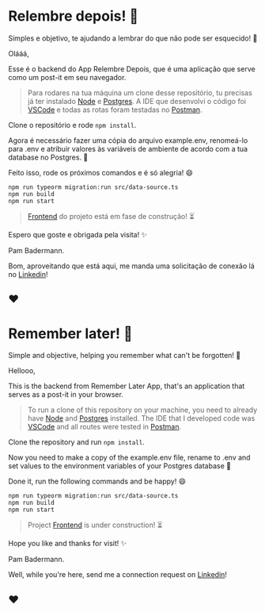 # Relembre depois! :pencil:

Simples e objetivo, te ajudando a lembrar do que não pode ser esquecido! :no_good:

Olááá,

Esse é o backend do App Relembre Depois, que é uma aplicação que serve como um post-it em seu navegador.

> Para rodares na tua máquina um clone desse repositório, tu precisas já ter instalado [Node](https://nodejs.org/en/download) e [Postgres](https://www.postgresql.org/download/). A IDE que desenvolvi o código foi [VSCode](https://code.visualstudio.com/download) e todas as rotas foram testadas no [Postman](https://www.postman.com/downloads/).

Clone o repositório e rode `npm install`.

Agora é necessário fazer uma cópia do arquivo example.env, renomeá-lo para .env e atribuir valores às variáveis de ambiente de acordo com a tua database no Postgres. :floppy_disk:

Feito isso, rode os próximos comandos e é só alegria! :smile:

```
npm run typeorm migration:run src/data-source.ts
npm run build
npm run start
```

> [Frontend](https://github.com/PamelaMBadermann/relembredepois-frontend) do projeto está em fase de construção! :hourglass_flowing_sand:

Espero que goste e obrigada pela visita! :sparkles:

Pam Badermann.

Bom, aproveitando que está aqui, me manda uma solicitação de conexão lá no [Linkedin](https://www.linkedin.com/in/pamelabadermann/)!

## ♥

# Remember later! :pencil:

Simple and objective, helping you remember what can't be forgotten! :no_good:

Hellooo,

This is the backend from Remember Later App, that's an application that serves as a post-it in your browser.

> To run a clone of this repository on your machine, you need to already have [Node](https://nodejs.org/en/download) and [Postgres](https://www.postgresql.org/download/) installed. The IDE that I developed code was [VSCode](https://code.visualstudio.com/download) and all routes were tested in [Postman](https://www.postman.com/downloads/).

Clone the repository and run `npm install`.

Now you need to make a copy of the example.env file, rename to .env and set values to the environment variables of your Postgres database :floppy_disk:

Done it, run the following commands and be happy! :smile:

```
npm run typeorm migration:run src/data-source.ts
npm run build
npm run start
```

> Project [Frontend](https://github.com/PamelaMBadermann/relembredepois-frontend) is under construction! :hourglass_flowing_sand:

Hope you like and thanks for visit! :sparkles:

Pam Badermann.

Well, while you're here, send me a connection request on [Linkedin](https://www.linkedin.com/in/pamelabadermann/)!

## ♥
